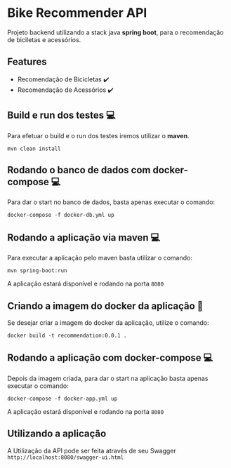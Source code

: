 # Bike Recommender API
Projeto backend utilizando a stack java __spring boot__, para o recomendação de biciletas e acessórios.

## Features
- Recomendação de Bicicletas :heavy_check_mark:
- Recomendação de Acessórios :heavy_check_mark:

## Build e run dos testes :computer:
Para efetuar o build e o run dos testes iremos utilizar o __maven__.

`mvn clean install`

## Rodando o banco de dados com docker-compose :computer:
Para dar o start no banco de dados, basta apenas executar o comando:

`docker-compose -f docker-db.yml up`

## Rodando a aplicação via maven :computer:
Para executar a aplicação pelo maven basta utilizar o comando:

`mvn spring-boot:run`

A aplicação estará disponível e rodando na porta `8080`

## Criando a imagem do docker da aplicação :scroll:
Se desejar criar a imagem do docker da aplicação, utilize o comando:

`docker build -t recommendation:0.0.1 .`

## Rodando a aplicação com docker-compose :computer:
Depois da imagem criada, para dar o start na aplicação basta apenas executar o comando:

`docker-compose -f docker-app.yml up`

A aplicação estará disponível e rodando na porta `8080`

## Utilizando a aplicação
A Utilização da API pode ser feita através de seu Swagger `http://localhost:8080/swagger-ui.html`
